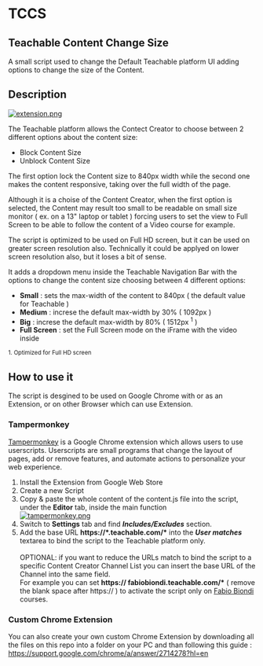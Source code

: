 # TCCS
## Teachable Content Change Size
A small script used to change the Default Teachable platform UI adding options to change the size of the Content.

## Description

[![extension.png](https://i.postimg.cc/qM94kTS1/extension.png)](https://postimg.cc/PPzB4BtD)

The Teachable platform allows the Contect Creator to choose between 2 different options about the content size:

 - Block Content Size
 - Unblock Content Size

The first option lock the Content size to 840px width while the second one makes the content responsive, taking over the full width of the page.

Although it is a choise of the Content Creator, when the first option is selected, the Content may result too small to be readable on small size monitor ( ex. on a 13" laptop or tablet ) forcing users to set the view to Full Screen to be able to follow the content of a Video course for example.

The script is optimized to be used on Full HD screen, but it can be used on greater screen resolution also. 
Technically it could be applyed on lower screen resolution also, but it loses a bit of sense.

It adds a dropdown menu inside the Teachable Navigation Bar with the options to change the content size choosing between 4 different options:
- **Small** : sets the max-width of the content to 840px ( the default value for Teachable )
- **Medium** : increse the default max-width by 30% ( 1092px )
- **Big** : increse the default max-width by 80% ( 1512px <sup>1</sup> )
- **Full Screen** : set the Full Screen mode on the iFrame with the video inside

<sup>1. Optimized for Full HD screen</sup>

## How to use it

The script is desgined to be used on Google Chrome with or as an Extension, or on other Browser which can use Extension.

### Tampermonkey
[Tampermonkey](https://chromewebstore.google.com/detail/tampermonkey/dhdgffkkebhmkfjojejmpbldmpobfkfo) is a Google Chrome extension which allows users to use userscripts.
Userscripts are small programs that change the layout of pages, add or remove features, and automate actions to personalize your web experience.

1. Install the Extension from Google Web Store
2. Create a new Script
3. Copy & paste the whole content of the content.js file into the script, under the **Editor** tab, inside the main function<br />
[![tampermonkey.png](https://i.postimg.cc/mr3MsRZ9/tampermonkey.png)](https://postimg.cc/f3LkcG9W)
4. Switch to **Settings** tab and find **_Includes/Excludes_** section.
5. Add the base URL __https://\*.teachable.com/\*__ into the **_User matches_** textarea to bind the script to the Teachable platform only.<br /><br />
OPTIONAL: if you want to reduce the URLs match to bind the script to a specific Content Creator Channel List you can insert the base URL of the Channel into the same field.<br />
For example you can set __https:// fabiobiondi.teachable.com/\*__ ( remove the blank space after https:// ) to activate the script only on [Fabio Biondi](https://www.fabiobiondi.dev/) courses.

### Custom Chrome Extension
You can also create your own custom Chrome Extension by downloading all the files on this repo into a folder on your PC and than following this guide : https://support.google.com/chrome/a/answer/2714278?hl=en
